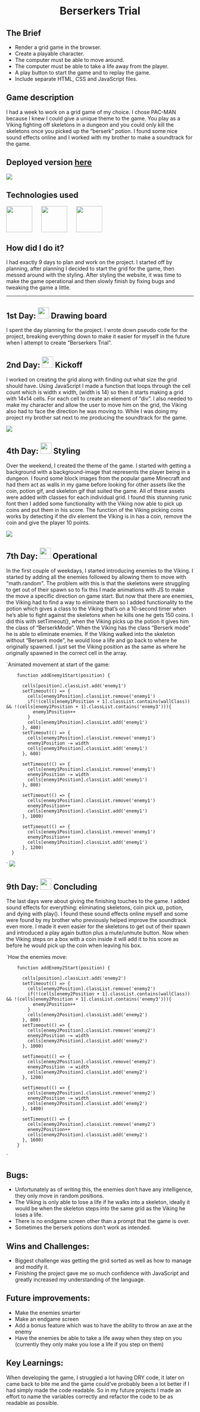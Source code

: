 <h1 align="center"> Berserkers Trial</h1>
<h2>The Brief</h2>
<ul>
  <li>Render a grid game in the browser.</li>
  <li>Create a playable character.</li>
  <li>The computer must be able to move around.</li>
  <li>The computer must be able to take a life away from the player.</li>
  <li>A play button to start the game and to replay the game.</li>
  <li>Include separate HTML, CSS and JavaScript files.</li>
</ul>
<h2>Game description</h2>

I had a week to work on a grid game of my choice. I chose PAC-MAN because I knew I could give a unique theme to the game. You play as a Viking fighting off skeletons in a dungeon and you could only kill the skeletons once you picked up the “berserk” potion. I found some nice sound effects online and I worked with my brother to make a soundtrack for the game.

<h2>Deployed version <a href="https://olys6.github.io/Berserkers-Trial/" target="_blank" rel="noreferrer">here</a></h2>
<img src="https://i.imgur.com/NUz3MAw.gif">


<h2>Technologies used</h2>
<div style="display: flex; flex-direction: row; gap: 1.5rem; margin-bottom: 10px;">
  <img style="width: 70px;" src="https://i.imgur.com/BYUqdTS.png">
  <img style="width: 70px;" src="https://i.imgur.com/QlYh5mv.png">
  <img style="width: 70px;" src="https://i.imgur.com/AHjDRG3.png">
</div>

            
<h2>How did I do it?</h2>

I had exactly 9 days to plan and work on the project. I started off by planning, after planning I decided to start the grid for the game, then messed around with the styling. After styling the website, it was time to make the game operational and then slowly finish by fixing bugs and tweaking the game a little.

<hr />

<h2>1st Day: <img style="width: 30px" src="https://i.imgur.com/cPNQLq5.gif"/> Drawing board</h2>

I spent the day planning for the project. I wrote down pseudo code for the project, breaking everything down to make it easier for myself in the future when I attempt to create “Berserkers Trial”.

<h2>2nd Day: <img style="width: 30px" src="https://i.imgur.com/GmSxwrR.gif"/>  Kickoff</h2

<p>I worked on creating the grid along with finding out what size the grid should have. Using JavaScript I made a function that loops through the cell count which is width x width, (width is 14) so then it starts making a grid with 14x14 cells. For each cell to create an element of “div”. I also needed to make my character and allow the user to move him on the grid, the Viking also had to face the direction he was moving to. While I was doing my project my brother sat next to me producing the soundtrack for the game.</p>

<img src="https://i.imgur.com/gv7h00S.gif">

<h2>4th Day: <img style="width: 30px" src="https://i.imgur.com/ExWhMvB.gif"/> Styling</h2>

Over the weekend, I created the theme of the game. I started with getting a background with a background-image that represents the player being in a dungeon. I found some block images from the popular game Minecraft and had them act as walls in my game before looking for other assets like the coin, potion gif, and skeleton gif that suited the game. All of these assets were added with classes for each individual grid. I found this stunning runic font then I added some functionality with the Viking now able to pick up coins and put them in his score. The function of the Viking picking coins works by detecting if the div element the Viking is in has a coin, remove the coin and give the player 10 points.

<img src="https://i.imgur.com/7DAQ61j.gif">

<h2>7th Day: <img style="width: 30px" src="https://i.imgur.com/APJl7cm.gif"/> Operational</h2>

In the first couple of weekdays, I started introducing enemies to the Viking. I started by adding all the enemies followed by allowing them to move with "math.random". The problem with this is that the skeletons were struggling to get out of their spawn so to fix this I made animations with JS to make the move a specific direction on game start. But now that there are enemies, the Viking had to find a way to eliminate them so I added functionality to the potion which gives a class to the Viking that’s on a 10-second timer when he’s able to fight against the skeletons when he kills one he gets 150 coins. I did this with setTimeout(), when the Viking picks up the potion it gives him the class of “BerserkMode”. When the Viking has the class “Berserk mode” he is able to eliminate enemies. If the Viking walked into the skeleton without “Berserk mode”, he would lose a life and go back to where he originally spawned. I just set the Viking position as the same as where he originally spawned in the correct cell in the array.

`Animated movement at start of the game: 

        function addEnemy1Start(position) {

          cells[position].classList.add('enemy1')
          setTimeout(() => {
            cells[enemy1Position].classList.remove('enemy1')
            if(!(cells[enemy1Position + 1].classList.contains(wallClass)) && !(cells[enemy1Position + 1].classList.contains('enemy3'))){
              enemy1Position++
            } 
            cells[enemy1Position].classList.add('enemy1')
          }, 400)
          setTimeout(() => {
            cells[enemy1Position].classList.remove('enemy1')
            enemy1Position -= width
            cells[enemy1Position].classList.add('enemy1')
          }, 600)

          setTimeout(() => {
            cells[enemy1Position].classList.remove('enemy1')
            enemy1Position -= width
            cells[enemy1Position].classList.add('enemy1')
          }, 800)

          setTimeout(() => {
            cells[enemy1Position].classList.remove('enemy1')
            enemy1Position++
            cells[enemy1Position].classList.add('enemy1')
          }, 1000)

          setTimeout(() => {
            cells[enemy1Position].classList.remove('enemy1')
            enemy1Position++
            cells[enemy1Position].classList.add('enemy1')
          }, 1200)
      }
` 
<img src="https://i.imgur.com/CQvoNhV.gif">

<h2>9th Day: <img style="width: 30px" src="https://i.imgur.com/WocA7NJ.gif"/> Concluding</h2>

The last days were about giving the finishing touches to the game. I added sound effects for everything: eliminating skeletons, coin pick up, potion, and dying with play(). I found these sound effects online myself and some were found by my brother who previously helped improve the soundtrack even more. I made it even easier for the skeletons to get out of their spawn and introduced a play again button plus a mute/unmute button. Now when the Viking steps on a box with a coin inside it will add it to his score as before he would pick up the coin when leaving his box.

`How the enemies move: 

        function addEnemy2Start(position) {

          cells[position].classList.add('enemy2')
          setTimeout(() => {
            cells[enemy2Position].classList.remove('enemy2')
            if(!(cells[enemy2Position + 1].classList.contains(wallClass)) && !(cells[enemy2Position + 1].classList.contains('enemy3'))){
              enemy2Position++
            } 
            cells[enemy2Position].classList.add('enemy2')
          }, 800)
          setTimeout(() => {
            cells[enemy2Position].classList.remove('enemy2')
            enemy2Position -= width
            cells[enemy2Position].classList.add('enemy2')
          }, 1000)

          setTimeout(() => {
            cells[enemy2Position].classList.remove('enemy2')
            enemy2Position -= width
            cells[enemy2Position].classList.add('enemy2')
          }, 1200)

          setTimeout(() => {
            cells[enemy2Position].classList.remove('enemy2')
            enemy2Position -= width
            cells[enemy2Position].classList.add('enemy2')
          }, 1400)

          setTimeout(() => {
            cells[enemy2Position].classList.remove('enemy2')
            enemy2Position++
            cells[enemy2Position].classList.add('enemy2')
          }, 1600)
        } 
  `


<h2>Bugs:</h2>
<ul>
<li>Unfortunately as of writing this, the enemies don’t have any intelligence, they only move in random positions.</li>
<li>The Viking is only able to lose a life if he walks into a skeleton, ideally it would be when the skeleton steps into the same grid as the Viking he loses a life.</li>
<li>There is no endgame screen other than a prompt that the game is over.</li>
<li>Sometimes the berserk potions don’t work as intended.</li>
</ul>
<h2>Wins and Challenges:</h2>
<ul>
<li>Biggest challenge was getting the grid sorted as well as how to manage and modify it.</li> 
<li>Finishing the project gave me so much confidence with JavaScript and greatly increased my understanding of the language.</li>
</ul>
<h2>Future improvements:</h2>
<ul>
<li>Make the enemies smarter</li>
<li>Make an endgame screen</li>
<li>Add a bonus feature which was to have the ability to throw an axe at the enemy</li>
<li>Have the enemies be able to take a life away when they step on you (currently they only make you lose a life if you step on them)</li>
</ul>
<h2>Key Learnings:</h2>

When developing the game, I struggled a lot having DRY code, it later on came back to bite me and the game could’ve probably been a lot better if I had simply made the code readable. So in my future projects I made an effort to name the variables correctly and refactor the code to be as readable as possible.


